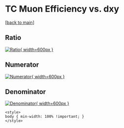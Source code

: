 # TC Muon Efficiency vs. dxy

[[back to main](./)]



## Ratio

[![Ratio](../mtv/var/TC_13_eff_dxy.png){ width=600px }](../mtv/var/TC_13_eff_dxy.pdf)

## Numerator

[![Numerator](../mtv/num/TC_13_eff_dxy_num.png){ width=600px }](../mtv/num/TC_13_eff_dxy_num.pdf)

## Denominator

[![Denominator](../mtv/den/TC_13_eff_dxy_den.png){ width=600px }](../mtv/den/TC_13_eff_dxy_den.pdf)


``` {=html}
<style>
body { min-width: 100% !important; }
</style>
```
